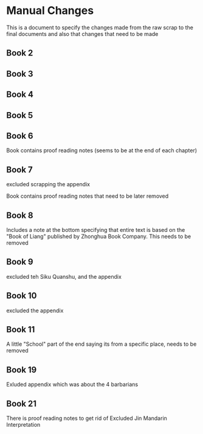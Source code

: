 # Manual Changes 

This is a document to specify the changes made from the raw scrap to the final documents and also that changes that need to be made

## Book 2

## Book 3 

## Book 4

## Book 5

## Book 6 

Book contains proof reading notes (seems to be at the end of each chapter)

## Book 7 
excluded scrapping the appendix

Book contains proof reading notes that need to be later removed

## Book 8
Includes a note at the bottom specifying that entire text is based on the "Book of Liang" published by Zhonghua Book Company. This needs to be removed

## Book 9 
excluded teh Siku Quanshu, and the appendix

## Book 10
excluded the appendix

## Book 11
A little "School" part of the end saying its from a specific place, needs to be removed

## Book 19
Exluded appendix which was about the 4 barbarians

## Book 21
There is proof reading notes to get rid of
Excluded Jin Mandarin Interpretation